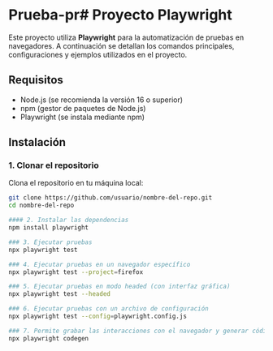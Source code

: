 # Prueba-pr# Proyecto Playwright

Este proyecto utiliza **Playwright** para la automatización de pruebas en navegadores. A continuación se detallan los comandos principales, configuraciones y ejemplos utilizados en el proyecto.

## Requisitos

- Node.js (se recomienda la versión 16 o superior)
- npm (gestor de paquetes de Node.js)
- Playwright (se instala mediante npm)

## Instalación

### 1. Clonar el repositorio

Clona el repositorio en tu máquina local:

```bash
git clone https://github.com/usuario/nombre-del-repo.git
cd nombre-del-repo

#### 2. Instalar las dependencias
npm install playwright

### 3. Ejecutar pruebas
npx playwright test

### 4. Ejecutar pruebas en un navegador específico
npx playwright test --project=firefox

### 5. Ejecutar pruebas en modo headed (con interfaz gráfica)
npx playwright test --headed

### 6. Ejecutar pruebas con un archivo de configuración
npx playwright test --config=playwright.config.js

### 7. Permite grabar las interacciones con el navegador y generar código Playwright a partir de esas acciones.
npx playwright codegen

